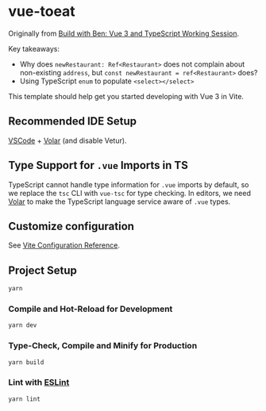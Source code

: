 # vue-toeat

Originally from [Build with Ben: Vue 3 and TypeScript Working
Session](https://www.youtube.com/watch?v=p1eO5dZnp_Q).

Key takeaways:

- Why does `newRestaurant: Ref<Restaurant>` does not complain about non-existing
  `address`, but `const newRestaurant = ref<Restaurant>` does?
- Using TypeScript `enum` to populate `<select></select>`

This template should help get you started developing with Vue 3 in Vite.

## Recommended IDE Setup

[VSCode](https://code.visualstudio.com/) + [Volar](https://marketplace.visualstudio.com/items?itemName=Vue.volar) (and disable Vetur).

## Type Support for `.vue` Imports in TS

TypeScript cannot handle type information for `.vue` imports by default, so we replace the `tsc` CLI with `vue-tsc` for type checking. In editors, we need [Volar](https://marketplace.visualstudio.com/items?itemName=Vue.volar) to make the TypeScript language service aware of `.vue` types.

## Customize configuration

See [Vite Configuration Reference](https://vite.dev/config/).

## Project Setup

```sh
yarn
```

### Compile and Hot-Reload for Development

```sh
yarn dev
```

### Type-Check, Compile and Minify for Production

```sh
yarn build
```

### Lint with [ESLint](https://eslint.org/)

```sh
yarn lint
```
